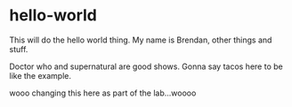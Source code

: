 # hello-world
This will do the hello world thing.
My name is Brendan, other things and stuff.

Doctor who and supernatural are good shows.
Gonna say tacos here to be like the example.

wooo changing this here as part of the lab...woooo
